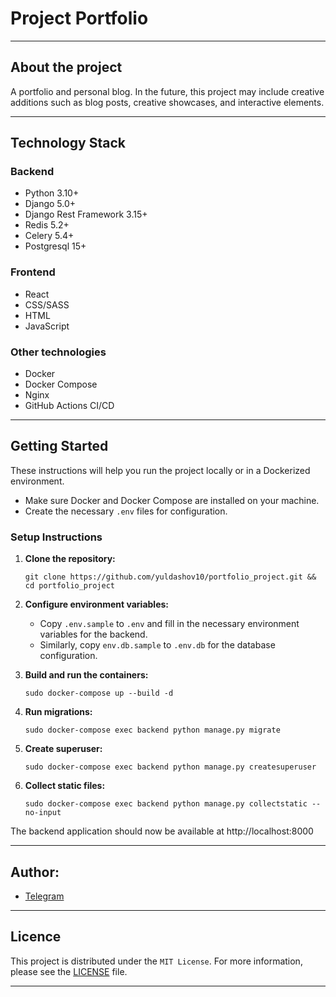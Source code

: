 # Project Portfolio

---

## About the project

A portfolio and personal blog. In the future, this project may include creative
additions such as blog posts, creative showcases, and interactive elements.

--- 

## Technology Stack

### Backend

- Python 3.10+
- Django 5.0+
- Django Rest Framework 3.15+
- Redis 5.2+
- Celery 5.4+
- Postgresql 15+

### Frontend

- React
- CSS/SASS
- HTML
- JavaScript

### Other technologies

- Docker
- Docker Compose
- Nginx
- GitHub Actions CI/CD

---

## Getting Started

These instructions will help you run the project locally or in a Dockerized environment.

- Make sure Docker and Docker Compose are installed on your machine.
- Create the necessary `.env` files for configuration.

### Setup Instructions

1. **Clone the repository:**

    ```shell
   git clone https://github.com/yuldashov10/portfolio_project.git && cd portfolio_project
    ```

2. **Configure environment variables:**

    - Copy `.env.sample` to `.env` and fill in the necessary environment variables for the backend.
    - Similarly, copy `env.db.sample` to `.env.db` for the database configuration.

3. **Build and run the containers:**

    ```shell
   sudo docker-compose up --build -d
    ```

4. **Run migrations:**

   ```shell
   sudo docker-compose exec backend python manage.py migrate
   ```

5. **Create superuser:**

   ```shell
   sudo docker-compose exec backend python manage.py createsuperuser
   ```

6. **Collect static files:**

   ```shell
   sudo docker-compose exec backend python manage.py collectstatic --no-input
   ```

The backend application should now be available at http://localhost:8000

---

## Author:

- [Telegram](htpps://t.me/shyuldashov)

---

## Licence

This project is distributed under the `MIT License`. For more information, please see the [LICENSE](LICENSE) file.

---
